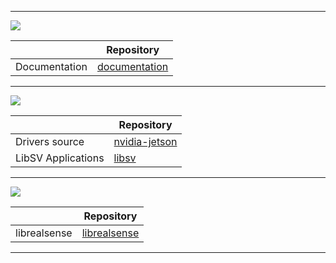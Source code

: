 -------------------------------------------------------------------------------------------------------

![](https://www.framos.com/wp-content/uploads/FRAMOS-Logo.png.webp)

|                    | Repository                                                   |
|--------------------|--------------------------------------------------------------|
| Documentation      | [documentation](https://github.com/framosgmbh/documentation) |

-------------------------------------------------------------------------------------------------------

![](https://www.nvidia.com/content/dam/en-zz/Solutions/about-nvidia/logo-and-brand/01-nvidia-logo-horiz-500x200-2c50-d.png)

|                    | Repository                                                   |
|--------------------|--------------------------------------------------------------|
| Drivers source     | [nvidia-jetson](https://github.com/framosgmbh/nvidia-jetson) |
| LibSV Applications | [libsv](https://github.com/framosgmbh/libsv)                 |

-------------------------------------------------------------------------------------------------------

![](https://www.intelrealsense.com/wp-content/uploads/2024/01/realsense-sparked-rgb-onlight-378px.png)

|                    | Repository                                                   |
|--------------------|--------------------------------------------------------------|
| librealsense       | [librealsense](https://github.com/framosgmbh/librealsense)   |

-------------------------------------------------------------------------------------------------------

